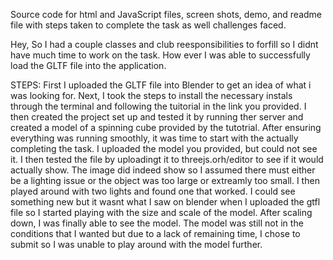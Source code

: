 Source code for html and JavaScript files, screen shots, demo, 
and readme file with steps taken to complete the task as well challenges faced.

Hey,
So I had a couple classes and club reesponsibilities to forfill so I didnt have much time to work on the task.
How ever I was able to successfully load the GLTF file into the application.

STEPS: First I uploaded the GLTF file into Blender to get an idea of what i was looking for. 
Next, I took the steps to install the necessary instals through the terminal and following the tuitorial in the link you provided. 
I then created the project set up and tested it by running ther server and created a model of a spinning cube provided by the tutotrial. 
After ensuring everything was running smoothly, it was time to start with the actually completing the task. 
I uploaded the model you provided, but could not see it. I then tested the file by uploadingt it to threejs.orh/editor to see if it would actually show. 
The image did indeed show so I assumed there must either be a lighting issue or the object was too large or extreamly too small. 
I then played around with two lights and found one that worked. I could see something new but it wasnt what I saw on blender when I uploaded the gtfl file so I started playing with the size and scale of the model. 
After scaling down, I was finally able to see the model. 
The model was still not in the conditions that I wanted but due to a lack of remaining time, I chose to submit so I was unable to play around with the model further.
